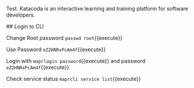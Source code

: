 Test. Katacoda is an interactive learning and training platform for software developers.

## Login to CLI

Change Root password `passwd root`{{execute}}

Use Password `eZ2HNRxPcAm4f`{{execute}}

Login with `maprlogin password`{{execute}} and password `eZ2HNRxPcAm4f`{{execute}}

Check service status `maprcli service list`{{execute}}

